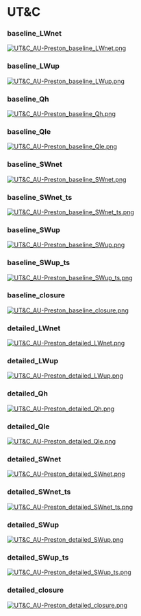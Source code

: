 # UT&C

### baseline_LWnet
[![UT&C_AU-Preston_baseline_LWnet.png](UT&C_AU-Preston_baseline_LWnet.png)](UT&C_AU-Preston_baseline_LWnet.png.png)

### baseline_LWup
[![UT&C_AU-Preston_baseline_LWup.png](UT&C_AU-Preston_baseline_LWup.png)](UT&C_AU-Preston_baseline_LWup.png.png)

### baseline_Qh
[![UT&C_AU-Preston_baseline_Qh.png](UT&C_AU-Preston_baseline_Qh.png)](UT&C_AU-Preston_baseline_Qh.png.png)

### baseline_Qle
[![UT&C_AU-Preston_baseline_Qle.png](UT&C_AU-Preston_baseline_Qle.png)](UT&C_AU-Preston_baseline_Qle.png.png)

### baseline_SWnet
[![UT&C_AU-Preston_baseline_SWnet.png](UT&C_AU-Preston_baseline_SWnet.png)](UT&C_AU-Preston_baseline_SWnet.png.png)

### baseline_SWnet_ts
[![UT&C_AU-Preston_baseline_SWnet_ts.png](UT&C_AU-Preston_baseline_SWnet_ts.png)](UT&C_AU-Preston_baseline_SWnet_ts.png.png)

### baseline_SWup
[![UT&C_AU-Preston_baseline_SWup.png](UT&C_AU-Preston_baseline_SWup.png)](UT&C_AU-Preston_baseline_SWup.png.png)

### baseline_SWup_ts
[![UT&C_AU-Preston_baseline_SWup_ts.png](UT&C_AU-Preston_baseline_SWup_ts.png)](UT&C_AU-Preston_baseline_SWup_ts.png.png)

### baseline_closure
[![UT&C_AU-Preston_baseline_closure.png](UT&C_AU-Preston_baseline_closure.png)](UT&C_AU-Preston_baseline_closure.png.png)

### detailed_LWnet
[![UT&C_AU-Preston_detailed_LWnet.png](UT&C_AU-Preston_detailed_LWnet.png)](UT&C_AU-Preston_detailed_LWnet.png.png)

### detailed_LWup
[![UT&C_AU-Preston_detailed_LWup.png](UT&C_AU-Preston_detailed_LWup.png)](UT&C_AU-Preston_detailed_LWup.png.png)

### detailed_Qh
[![UT&C_AU-Preston_detailed_Qh.png](UT&C_AU-Preston_detailed_Qh.png)](UT&C_AU-Preston_detailed_Qh.png.png)

### detailed_Qle
[![UT&C_AU-Preston_detailed_Qle.png](UT&C_AU-Preston_detailed_Qle.png)](UT&C_AU-Preston_detailed_Qle.png.png)

### detailed_SWnet
[![UT&C_AU-Preston_detailed_SWnet.png](UT&C_AU-Preston_detailed_SWnet.png)](UT&C_AU-Preston_detailed_SWnet.png.png)

### detailed_SWnet_ts
[![UT&C_AU-Preston_detailed_SWnet_ts.png](UT&C_AU-Preston_detailed_SWnet_ts.png)](UT&C_AU-Preston_detailed_SWnet_ts.png.png)

### detailed_SWup
[![UT&C_AU-Preston_detailed_SWup.png](UT&C_AU-Preston_detailed_SWup.png)](UT&C_AU-Preston_detailed_SWup.png.png)

### detailed_SWup_ts
[![UT&C_AU-Preston_detailed_SWup_ts.png](UT&C_AU-Preston_detailed_SWup_ts.png)](UT&C_AU-Preston_detailed_SWup_ts.png.png)

### detailed_closure
[![UT&C_AU-Preston_detailed_closure.png](UT&C_AU-Preston_detailed_closure.png)](UT&C_AU-Preston_detailed_closure.png.png)



